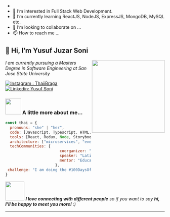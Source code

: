 - 
- 👀 I’m interested in Full Stack Web Development.
- 🌱 I’m currently learning ReactJS, NodeJS, ExpressJS, MongoDB, MySQL etc.
- 💞️ I’m looking to collaborate on ...
- 📫 How to reach me ...

<h2> 👋 Hi, I’m Yusuf Juzar Soni </h2>
<img align='right' src="https://media.giphy.com/media/ieyl9zmCjO4b4t6qoY/giphy.gif" width="230">
<p><em>I am currently pursuing a Masters Degree in Software Engineering at San Jose State University</em></p>

[![Instagram : ThaiiBraga](https://img.shields.io/instagram/follow/yjs1897?style=social)](https://www.instagram.com/yjs1897)
[![Linkedin: Yusuf Soni](https://img.shields.io/badge/-yusufso-blue?style=flat-square&logo=Linkedin&logoColor=white&link=www.linkedin.com/in/yusuf-soni/)](www.linkedin.com/in/yusuf-soni)



### <img src="https://media.giphy.com/media/VgCDAzcKvsR6OM0uWg/giphy.gif" width="50"> A little more about me...  

```javascript
const thai = {
  pronouns: "she" | "her",
  code: [Javascript, Typescript, HTML, CSS, Ruby, Python, Java],
  tools: [React, Redux, Node, Storybook, Styled-Components, Jest, Docker],
  architecture: ["microservices", "event-driven", "design system pattern"],
  techCommunities: {
                        coorganizer: "AfroPython",
                        speaker: "Latinity",
                        mentor: "EducaTRANSforma"
                      },
 challenge: "I am doing the #100DaysOfCode challenge focused on react and typescript"
}
```

<img src="https://media.giphy.com/media/LnQjpWaON8nhr21vNW/giphy.gif" width="60"> <em><b>I love connecting with different people</b> so if you want to say <b>hi, I'll be happy to meet you more!</b> :)</em>

---
<!---
Yusuf-Juzar-Soni/Yusuf-Juzar-Soni is a ✨ special ✨ repository because its `README.md` (this file) appears on your GitHub profile.
You can click the Preview link to take a look at your changes.
--->
